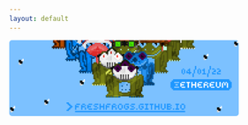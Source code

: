 ```yaml
---
layout: default
---
```

<title>Fresh Frogs NFT</title>
<img src="/assets/frogs/twitterBanner.png" style="border-radius: 5px; width: 82.5%;">